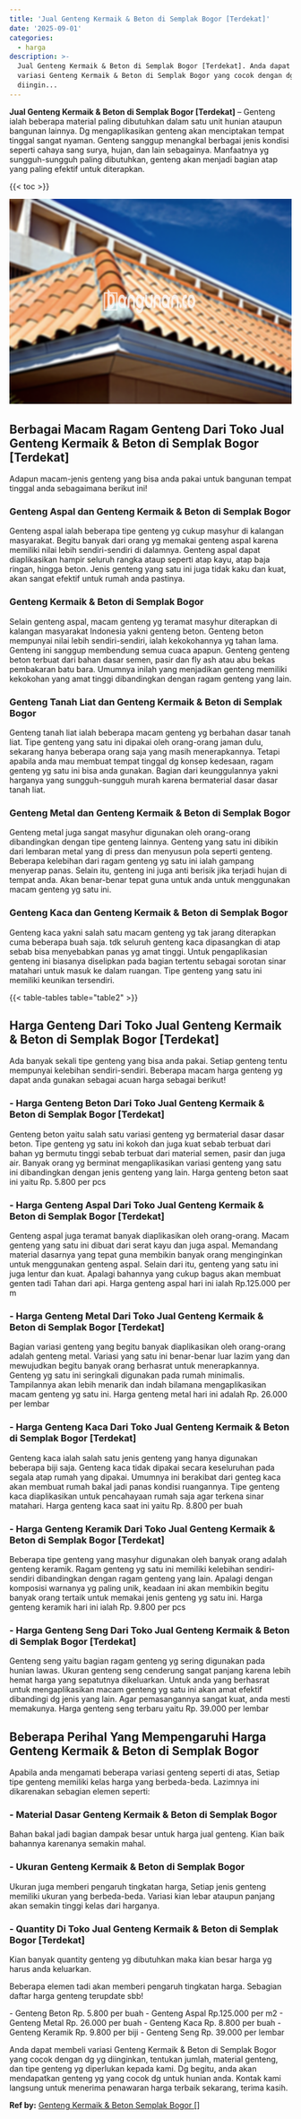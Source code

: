 ```yaml
---
title: 'Jual Genteng Kermaik & Beton di Semplak Bogor [Terdekat]'
date: '2025-09-01'
categories:
  - harga
description: >-
  Jual Genteng Kermaik & Beton di Semplak Bogor [Terdekat]. Anda dapat membeli
  variasi Genteng Kermaik & Beton di Semplak Bogor yang cocok dengan dg yg
  diingin...
---
```


**Jual Genteng Kermaik & Beton di Semplak Bogor \[Terdekat\]** – Genteng ialah beberapa material paling dibutuhkan dalam satu unit hunian ataupun bangunan lainnya. Dg mengaplikasikan genteng akan menciptakan tempat tinggal sangat nyaman. Genteng sanggup menangkal berbagai jenis kondisi seperti cahaya sang surya, hujan, dan lain sebagainya. Manfaatnya yg sungguh-sungguh paling dibutuhkan, genteng akan menjadi bagian atap yang paling efektif untuk diterapkan.

{{< toc >}}

![Jual Genteng Kermaik & Beton di Semplak Bogor [Terdekat]](/images/genteng-minimalis-murah03.png)

## Berbagai Macam Ragam Genteng Dari Toko Jual Genteng Kermaik & Beton di Semplak Bogor \[Terdekat\]

Adapun macam-jenis genteng yang bisa anda pakai untuk bangunan tempat tinggal anda sebagaimana berikut ini!

### Genteng Aspal dan Genteng Kermaik & Beton di Semplak Bogor

Genteng aspal ialah beberapa tipe genteng yg cukup masyhur di kalangan masyarakat. Begitu banyak dari orang yg memakai genteng aspal karena memiliki nilai lebih sendiri-sendiri di dalamnya. Genteng aspal dapat diaplikasikan hampir seluruh rangka ataup seperti atap kayu, atap baja ringan, hingga beton. Jenis genteng yang satu ini juga tidak kaku dan kuat, akan sangat efektif untuk rumah anda pastinya.

### Genteng Kermaik & Beton di Semplak Bogor

Selain genteng aspal, macam genteng yg teramat masyhur diterapkan di kalangan masyarakat Indonesia yakni genteng beton. Genteng beton mempunyai nilai lebih sendiri-sendiri, ialah kekokohannya yg tahan lama. Genteng ini sanggup membendung semua cuaca apapun. Genteng genteng beton terbuat dari bahan dasar semen, pasir dan fly ash atau abu bekas pembakaran batu bara. Umumnya inilah yang menjadikan genteng memiliki kekokohan yang amat tinggi dibandingkan dengan ragam genteng yang lain.

### Genteng Tanah Liat dan Genteng Kermaik & Beton di Semplak Bogor

Genteng tanah liat ialah beberapa macam genteng yg berbahan dasar tanah liat. Tipe genteng yang satu ini dipakai oleh orang-orang jaman dulu, sekarang hanya beberapa orang saja yang masih menerapkannya. Tetapi apabila anda mau membuat tempat tinggal dg konsep kedesaan, ragam genteng yg satu ini bisa anda gunakan. Bagian dari keunggulannya yakni harganya yang sungguh-sungguh murah karena bermaterial dasar dasar tanah liat.

### Genteng Metal dan Genteng Kermaik & Beton di Semplak Bogor

Genteng metal juga sangat masyhur digunakan oleh orang-orang dibandingkan dengan tipe genteng lainnya. Genteng yang satu ini dibikin dari lembaran metal yang di press dan menyusun pola seperti genteng. Beberapa kelebihan dari ragam genteng yg satu ini ialah gampang menyerap panas. Selain itu, genteng ini juga anti berisik jika terjadi hujan di tempat anda. Akan benar-benar tepat guna untuk anda untuk menggunakan macam genteng yg satu ini.

### Genteng Kaca dan Genteng Kermaik & Beton di Semplak Bogor

Genteng kaca yakni salah satu macam genteng yg tak jarang diterapkan cuma beberapa buah saja. tdk seluruh genteng kaca dipasangkan di atap sebab bisa menyebabkan panas yg amat tinggi. Untuk pengaplikasian genteng ini biasanya diselipkan pada bagian tertentu sebagai sorotan sinar matahari untuk masuk ke dalam ruangan. Tipe genteng yang satu ini memiliki keunikan tersendiri.

{{< table-tables table="table2" >}}

## Harga Genteng Dari Toko Jual Genteng Kermaik & Beton di Semplak Bogor \[Terdekat\]

Ada banyak sekali tipe genteng yang bisa anda pakai. Setiap genteng tentu mempunyai kelebihan sendiri-sendiri. Beberapa macam harga genteng yg dapat anda gunakan sebagai acuan harga sebagai berikut!

### \- Harga Genteng Beton Dari Toko Jual Genteng Kermaik & Beton di Semplak Bogor \[Terdekat\]

Genteng beton yaitu salah satu variasi genteng yg bermaterial dasar dasar beton. Tipe genteng yg satu ini kokoh dan juga kuat sebab terbuat dari bahan yg bermutu tinggi sebab terbuat dari material semen, pasir dan juga air. Banyak orang yg berminat mengaplikasikan variasi genteng yang satu ini dibandingkan dengan jenis genteng yang lain. Harga genteng beton saat ini yaitu Rp. 5.800 per pcs

### \- Harga Genteng Aspal Dari Toko Jual Genteng Kermaik & Beton di Semplak Bogor \[Terdekat\]

Genteng aspal juga teramat banyak diaplikasikan oleh orang-orang. Macam genteng yang satu ini dibuat dari serat kayu dan juga aspal. Memandang material dasarnya yang tepat guna membikin banyak orang menginginkan untuk menggunakan genteng aspal. Selain dari itu, genteng yang satu ini juga lentur dan kuat. Apalagi bahannya yang cukup bagus akan membuat genten tadi Tahan dari api. Harga genteng aspal hari ini ialah Rp.125.000 per m

### \- Harga Genteng Metal Dari Toko Jual Genteng Kermaik & Beton di Semplak Bogor \[Terdekat\]

Bagian variasi genteng yang begitu banyak diaplikasikan oleh orang-orang adalah genteng metal. Variasi yang satu ini benar-benar luar lazim yang dan mewujudkan begitu banyak orang berhasrat untuk menerapkannya. Genteng yg satu ini seringkali digunakan pada rumah minimalis. Tampilannya akan lebih menarik dan indah bilamana mengaplikasikan macam genteng yg satu ini. Harga genteng metal hari ini adalah Rp. 26.000 per lembar

### \- Harga Genteng Kaca Dari Toko Jual Genteng Kermaik & Beton di Semplak Bogor \[Terdekat\]

Genteng kaca ialah salah satu jenis genteng yang hanya digunakan beberapa biji saja. Genteng kaca tidak dipakai secara keseluruhan pada segala atap rumah yang dipakai. Umumnya ini berakibat dari genteg kaca akan membuat rumah bakal jadi panas kondisi ruangannya. Tipe genteng kaca diaplikasikan untuk pencahayaan rumah saja agar terkena sinar matahari. Harga genteng kaca saat ini yaitu Rp. 8.800 per buah

### \- Harga Genteng Keramik Dari Toko Jual Genteng Kermaik & Beton di Semplak Bogor \[Terdekat\]

Beberapa tipe genteng yang masyhur digunakan oleh banyak orang adalah genteng keramik. Ragam genteng yg satu ini memiliki kelebihan sendiri-sendiri dibandingkan dengan ragam genteng yang lain. Apalagi dengan komposisi warnanya yg paling unik, keadaan ini akan membikin begitu banyak orang tertaik untuk memakai jenis genteng yg satu ini. Harga genteng keramik hari ini ialah Rp. 9.800 per pcs

### \- Harga Genteng Seng Dari Toko Jual Genteng Kermaik & Beton di Semplak Bogor \[Terdekat\]

Genteng seng yaitu bagian ragam genteng yg sering digunakan pada hunian lawas. Ukuran genteng seng cenderung sangat panjang karena lebih hemat harga yang sepatutnya dikeluarkan. Untuk anda yang berhasrat untuk mengaplikasikan macam genteng yg satu ini akan amat efektif dibandingi dg jenis yang lain. Agar pemasangannya sangat kuat, anda mesti memakunya. Harga genteng seng terbaru yaitu Rp. 39.000 per lembar

## Beberapa Perihal Yang Mempengaruhi Harga Genteng Kermaik & Beton di Semplak Bogor

Apabila anda mengamati beberapa variasi genteng seperti di atas, Setiap tipe genteng memiliki kelas harga yang berbeda-beda. Lazimnya ini dikarenakan sebagian elemen seperti:

### \- Material Dasar Genteng Kermaik & Beton di Semplak Bogor

Bahan bakal jadi bagian dampak besar untuk harga jual genteng. Kian baik bahannya karenanya semakin mahal.

### \- Ukuran Genteng Kermaik & Beton di Semplak Bogor

Ukuran juga memberi pengaruh tingkatan harga, Setiap jenis genteng memiliki ukuran yang berbeda-beda. Variasi kian lebar ataupun panjang akan semakin tinggi kelas dari harganya.

### \- Quantity Di Toko Jual Genteng Kermaik & Beton di Semplak Bogor \[Terdekat\]

Kian banyak quantity genteng yg dibutuhkan maka kian besar harga yg harus anda keluarkan.

Beberapa elemen tadi akan memberi pengaruh tingkatan harga. Sebagian daftar harga genteng terupdate sbb!

\- Genteng Beton Rp. 5.800 per buah - Genteng Aspal Rp.125.000 per m2 - Genteng Metal Rp. 26.000 per buah - Genteng Kaca Rp. 8.800 per buah - Genteng Keramik Rp. 9.800 per biji - Genteng Seng Rp. 39.000 per lembar

Anda dapat membeli variasi Genteng Kermaik & Beton di Semplak Bogor yang cocok dengan dg yg diinginkan, tentukan jumlah, material genteng, dan tipe genteng yg diperlukan kepada kami. Dg begitu, anda akan mendapatkan genteng yg yang cocok dg untuk hunian anda. Kontak kami langsung untuk menerima penawaran harga terbaik sekarang, terima kasih.

**Ref by:**  [Genteng Kermaik & Beton  Semplak Bogor []](https://id.wikipedia.org/wiki/Genteng)
